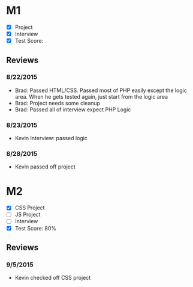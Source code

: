 # M1

- [x] Project
- [x] Interview
- [x] Test Score: 

## Reviews

### 8/22/2015

- Brad: Passed HTML/CSS. Passed most of PHP easily except the logic area. When he gets tested again, just start from the logic area
- Brad: Project needs some cleanup
- Brad: Passed all of interview expect PHP Logic

### 8/23/2015

- Kevin Interview: passed logic

### 8/28/2015

- Kevin passed off project

# M2

- [x] CSS Project
- [ ] JS Project
- [ ] Interview
- [x] Test Score: 80%

## Reviews

### 9/5/2015

- Kevin checked off CSS project
